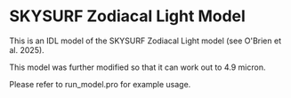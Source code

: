 # SKYSURF Zodiacal Light Model

This is an IDL model of the SKYSURF Zodiacal Light model (see O'Brien et al. 2025).

This model was further modified so that it can work out to 4.9 micron.

Please refer to run_model.pro for example usage.